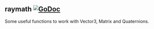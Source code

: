## raymath [![GoDoc](https://godoc.org/github.com/gen2brain/raylib-go/raymath?status.svg)](https://godoc.org/github.com/gen2brain/raylib-go/raymath)

Some useful functions to work with Vector3, Matrix and Quaternions.
